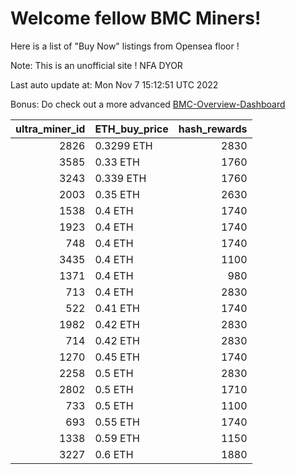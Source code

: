 # Welcome fellow BMC Miners!
Here is a list of "Buy Now" listings from Opensea floor !

Note: This is an unofficial site ! NFA DYOR

Last auto update at: Mon Nov  7 15:12:51 UTC 2022

Bonus: Do check out a more advanced [BMC-Overview-Dashboard](https://dune.com/defifunk/BMC-Overview-Dashboard)


|   ultra_miner_id | ETH_buy_price   |   hash_rewards |
|-----------------:|:----------------|---------------:|
|             2826 | 0.3299 ETH      |           2830 |
|             3585 | 0.33 ETH        |           1760 |
|             3243 | 0.339 ETH       |           1760 |
|             2003 | 0.35 ETH        |           2630 |
|             1538 | 0.4 ETH         |           1740 |
|             1923 | 0.4 ETH         |           1740 |
|              748 | 0.4 ETH         |           1740 |
|             3435 | 0.4 ETH         |           1100 |
|             1371 | 0.4 ETH         |            980 |
|              713 | 0.4 ETH         |           2830 |
|              522 | 0.41 ETH        |           1740 |
|             1982 | 0.42 ETH        |           2830 |
|              714 | 0.42 ETH        |           2830 |
|             1270 | 0.45 ETH        |           1740 |
|             2258 | 0.5 ETH         |           2830 |
|             2802 | 0.5 ETH         |           1710 |
|              733 | 0.5 ETH         |           1100 |
|              693 | 0.55 ETH        |           1740 |
|             1338 | 0.59 ETH        |           1150 |
|             3227 | 0.6 ETH         |           1880 |